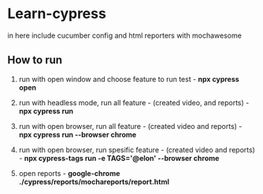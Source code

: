 # Learn-cypress
in here include cucumber config and html reporters with mochawesome
## How to run 
  1. run with open window and choose feature to run test 
    - **npx cypress open** 

  2. run with headless mode, run all feature - (created video, and reports)
    - **npx cypress run** 

  3. run with open browser, run all feature - (created video and reports)
    - **npx cypress run --browser chrome**

  4. run with open browser, run spesific feature - (created video and reports)
    - **npx cypress-tags run -e TAGS='@elon' --browser chrome**

  5. open reports 
    - **google-chrome ./cypress/reports/mochareports/report.html**
